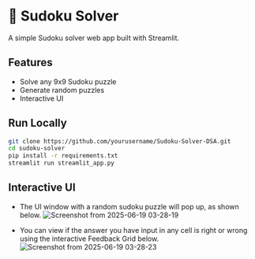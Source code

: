 # 🧠 Sudoku Solver

A simple Sudoku solver web app built with Streamlit.

## Features

- Solve any 9x9 Sudoku puzzle
- Generate random puzzles
- Interactive UI

## Run Locally

```bash
git clone https://github.com/yourusername/Sudoku-Solver-DSA.git
cd sudoku-solver
pip install -r requirements.txt
streamlit run streamlit_app.py
```
## Interactive UI
- The UI window with a random sudoku puzzle will pop up, as shown below.
![Screenshot from 2025-06-19 03-28-19](https://github.com/user-attachments/assets/09426a54-beee-4b9b-8c6a-fc9d814e1cc9)

- You can view if the answer you have input in any cell is right or wrong using the interactive Feedback Grid below.
![Screenshot from 2025-06-19 03-28-23](https://github.com/user-attachments/assets/f045b827-e48f-4ddd-a413-9a62fe0a3c8d)




